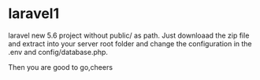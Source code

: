 # laravel1
laravel new 5.6 project without public/ as path.
Just downloaad the zip file and extract into your server root folder and change the configuration in the .env and config/database.php. 

Then you are good to go,cheers

